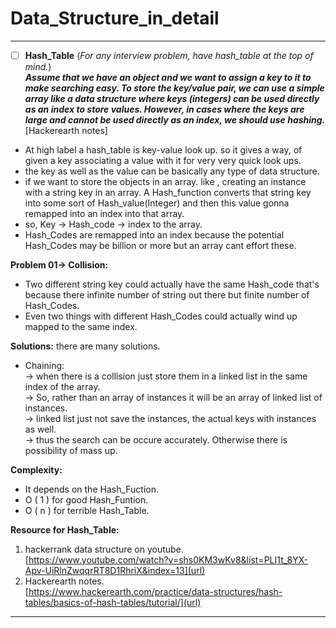 # Data_Structure_in_detail
----------------------------------------------------------------------------------------------------------------------------------------
- [ ] **Hash_Table** (_For any interview problem, have hash_table at the top of mind._)<br/> 
**_Assume that we have an object and we want to assign a key to it to make searching easy. To store the key/value pair, we can use a simple array like a data structure where keys (integers) can be used directly as an index to store values. However, in cases where the keys are large and cannot be used directly as an index, we should use hashing._** [Hackerearth notes]
- At high label a hash_table is key-value look up. so it gives a way, of given  a key associating a value with it for very very quick look ups.
- the key as well as the value can be basically any type of data structure. 
- if we want to store the objects in an array. like , creating an instance with a string key in an array.  A Hash_function converts that string key into some sort of Hash_value(Integer) and then this value gonna remapped into an index into that array.
- so, Key -> Hash_code -> index to the array.
- Hash_Codes are remapped into an index because the potential Hash_Codes may be billion or more but an array cant effort these.

**Problem 01-> Collision:**

- Two different string key could actually have the same Hash_code that's  because there infinite number of string out there but finite number of Hash_Codes.
- Even two things with different Hash_Codes could actually wind up mapped to the same index.

**Solutions:**
there are many solutions.

- Chaining: <br/>
  -> when there is a collision just store them in a linked list in the same index of the array.<br/>
  -> So, rather than an array of instances it will be an array of linked list of instances.<br/>
  -> linked list just not save the instances, the actual keys with instances as well.<br/>
  -> thus the search can be occure accurately. Otherwise there is possibility of mass up.

**Complexity:**
- It depends on the Hash_Fuction.
- O ( 1 ) for good Hash_Funtion.
- O ( n ) for terrible Hash_Table.

**Resource for Hash_Table:**

1. hackerrank data structure on youtube.<br/>
[https://www.youtube.com/watch?v=shs0KM3wKv8&list=PLI1t_8YX-Apv-UiRlnZwqqrRT8D1RhriX&index=13](url)
2. Hackerearth notes.<br/>
[https://www.hackerearth.com/practice/data-structures/hash-tables/basics-of-hash-tables/tutorial/](url) 
----------------------------------------------------------------------------------------------------------------------------------------
